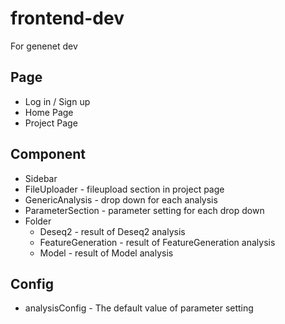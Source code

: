 # frontend-dev
For genenet dev

## Page
- Log in / Sign up
- Home Page
- Project Page

## Component
- Sidebar
- FileUploader - fileupload section in project page
- GenericAnalysis - drop down for each analysis
- ParameterSection - parameter setting for each drop down
- Folder
  - Deseq2 - result of Deseq2 analysis
  - FeatureGeneration - result of FeatureGeneration analysis
  - Model - result of Model analysis

## Config
- analysisConfig - The default value of parameter setting



